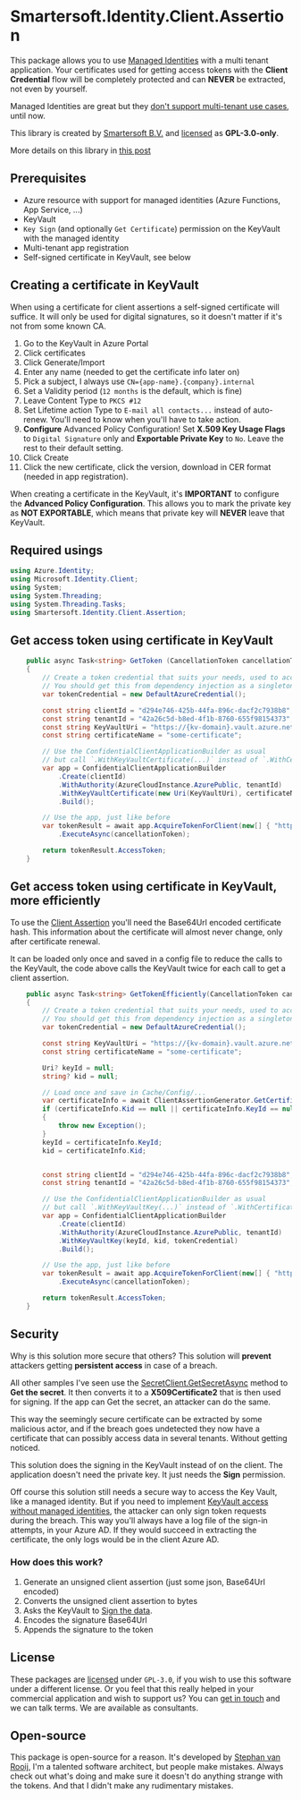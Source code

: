 # Smartersoft.Identity.Client.Assertion

This package allows you to use [Managed Identities](https://docs.microsoft.com/azure/active-directory/managed-identities-azure-resources/overview?wt.mc_id=SEC-MVP-5004985)
with a multi tenant application. Your certificates used for getting access tokens with the **Client Credential** flow will be completely protected and can **NEVER** be extracted, not even by yourself.

Managed Identities are great but they [don't support multi-tenant use cases](https://docs.microsoft.com/azure/active-directory/managed-identities-azure-resources/managed-identities-faq?wt.mc_id=SEC-MVP-5004985#can-i-use-a-managed-identity-to-access-a-resource-in-a-different-directorytenant), until now.

This library is created by [Smartersoft B.V.](https://smartersoft.nl) and [licensed](https://github.com/Smartersoft/identity-client-assertion/blob/main/LICENSE.txt) as **GPL-3.0-only**.

More details on this library in [this post](https://svrooij.io/2022/01/20/secure-multi-tenant-app/#post)

## Prerequisites

- Azure resource with support for managed identities (Azure Functions, App Service, ...)
- KeyVault
- `Key Sign` (and optionally `Get Certificate`) permission on the KeyVault with the managed identity
- Multi-tenant app registration
- Self-signed certificate in KeyVault, see below

## Creating a certificate in KeyVault

When using a certificate for client assertions a self-signed certificate will suffice. It will only be used for digital signatures, so it doesn't matter if it's not from some known CA.

1. Go to the KeyVault in Azure Portal
2. Click certificates
3. Click Generate/Import
4. Enter any name (needed to get the certificate info later on)
5. Pick a subject, I always use `CN={app-name}.{company}.internal`
6. Set a Validity period (`12 months` is the default, which is fine)
7. Leave Content Type to `PKCS #12`
8. Set Lifetime action Type to `E-mail all contacts...` instead of auto-renew. You'll need to know when you'll have to take action.
9. **Configure** Advanced Policy Configuration! Set **X.509 Key Usage Flags** to `Digital Signature` only and **Exportable Private Key** to `No`. Leave the rest to their default setting.
10. Click Create
11. Click the new certificate, click the version, download in CER format (needed in app registration).

When creating a certificate in the KeyVault, it's **IMPORTANT** to configure the **Advanced Policy Configuration**.
This allows you to mark the private key as **NOT EXPORTABLE**, which means that private key will **NEVER** leave that KeyVault.

## Required usings

```csharp
using Azure.Identity;
using Microsoft.Identity.Client;
using System;
using System.Threading;
using System.Threading.Tasks;
using Smartersoft.Identity.Client.Assertion;
```

## Get access token using certificate in KeyVault

```csharp
    public async Task<string> GetToken (CancellationToken cancellationToken)
    {
        // Create a token credential that suits your needs, used to access the KeyVault
        // You should get this from dependency injection as a singleton, because it will cache the token internally.
        var tokenCredential = new DefaultAzureCredential();

        const string clientId = "d294e746-425b-44fa-896c-dacf2c7938b8";
        const string tenantId = "42a26c5d-b8ed-4f1b-8760-655f98154373";
        const string KeyVaultUri = "https://{kv-domain}.vault.azure.net/";
        const string certificateName = "some-certificate";

        // Use the ConfidentialClientApplicationBuilder as usual
        // but call `.WithKeyVaultCertificate(...)` instead of `.WithCertificate(...)`
        var app = ConfidentialClientApplicationBuilder
            .Create(clientId)
            .WithAuthority(AzureCloudInstance.AzurePublic, tenantId)
            .WithKeyVaultCertificate(new Uri(KeyVaultUri), certificateName, tokenCredential)
            .Build();

        // Use the app, just like before
        var tokenResult = await app.AcquireTokenForClient(new[] { "https://graph.microsoft.com/.default" })
            .ExecuteAsync(cancellationToken);

        return tokenResult.AccessToken;
    }
```

## Get access token using certificate in KeyVault, more efficiently

To use the [Client Assertion](https://docs.microsoft.com/azure/active-directory/develop/msal-net-client-assertions?wt.mc_id=SEC-MVP-5004985)
you'll need the Base64Url encoded certificate hash. This information about the certificate will almost never change, only after certificate renewal.

It can be loaded only once and saved in a config file to reduce the calls to the KeyVault, the code above calls the KeyVault twice for each call to get a client assertion.

```csharp
    public async Task<string> GetTokenEfficiently(CancellationToken cancellationToken)
    {
        // Create a token credential that suits your needs, used to access the KeyVault
        // You should get this from dependency injection as a singleton, because it will cache the token internally.
        var tokenCredential = new DefaultAzureCredential();

        const string KeyVaultUri = "https://{kv-domain}.vault.azure.net/";
        const string certificateName = "some-certificate";

        Uri? keyId = null;
        string? kid = null;

        // Load once and save in Cache/Config/...
        var certificateInfo = await ClientAssertionGenerator.GetCertificateInfoFromKeyVault(new Uri(KeyVaultUri), certificateName, tokenCredential, cancellationToken);
        if (certificateInfo.Kid == null || certificateInfo.KeyId == null)
        {
            throw new Exception();
        }
        keyId = certificateInfo.KeyId;
        kid = certificateInfo.Kid;


        const string clientId = "d294e746-425b-44fa-896c-dacf2c7938b8";
        const string tenantId = "42a26c5d-b8ed-4f1b-8760-655f98154373";

        // Use the ConfidentialClientApplicationBuilder as usual
        // but call `.WithKeyVaultKey(...)` instead of `.WithCertificate(...)`
        var app = ConfidentialClientApplicationBuilder
            .Create(clientId)
            .WithAuthority(AzureCloudInstance.AzurePublic, tenantId)
            .WithKeyVaultKey(keyId, kid, tokenCredential)
            .Build();

        // Use the app, just like before
        var tokenResult = await app.AcquireTokenForClient(new[] { "https://graph.microsoft.com/.default" })
            .ExecuteAsync(cancellationToken);

        return tokenResult.AccessToken;
    }
```

## Security

Why is this solution more secure that others?
This solution will **prevent** attackers getting **persistent access** in case of a breach.

All other samples I've seen use the [SecretClient.GetSecretAsync](https://docs.microsoft.com/dotnet/api/azure.security.keyvault.secrets.secretclient.getsecretasync?view=azure-dotnet&wt.mc_id=SEC-MVP-5004985) method to **Get the secret**.
It then converts it to a **X509Certificate2** that is then used for signing.
If the app can Get the secret, an attacker can do the same.

This way the seemingly secure certificate can be extracted by some malicious actor, and if the breach goes undetected they now have a certificate that can possibly access data in several tenants. Without getting noticed.

This solution does the signing in the KeyVault instead of on the client. The application doesn't need the private key.
It just needs the **Sign** permission.

Off course this solution still needs a secure way to access the Key Vault, like a managed identity. But if you need to implement [KeyVault access without managed identities](https://svrooij.io/2021/07/20/managed-identity-without-azure/#post), the attacker can only sign token requests during the breach. This way you'll always have a log file of the sign-in attempts, in your Azure AD. If they would succeed in extracting the certificate, the only logs would be in the client Azure AD.

### How does this work?

1. Generate an unsigned client assertion (just some json, Base64Url encoded)
2. Converts the unsigned client assertion to bytes
3. Asks the KeyVault to [Sign the data](https://docs.microsoft.com/dotnet/api/azure.security.keyvault.keys.cryptography.cryptographyclient.signdata?view=azure-dotnet&wt.mc_id=SEC-MVP-5004985).
4. Encodes the signature Base64Url
5. Appends the signature to the token

## License

These packages are [licensed](https://github.com/Smartersoft/identity-client-assertion/blob/main/LICENSE.txt) under `GPL-3.0`, if you wish to use this software under a different license. Or you feel that this really helped in your commercial application and wish to support us? You can [get in touch](https://smartersoft.nl/#contact) and we can talk terms. We are available as consultants.

## Open-source

This package is open-source for a reason. It's developed by [Stephan van Rooij](https://svrooij.io/), I'm a talented software architect, but people make mistakes. Always check out what's doing and make sure it doesn't do anything strange with the tokens. And that I didn't make any rudimentary mistakes.
